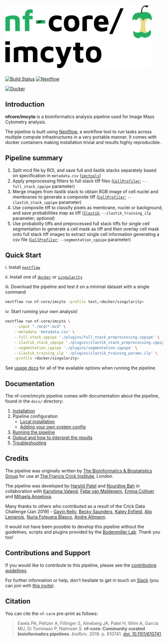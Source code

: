 # ![nfcore/imcyto](docs/images/nf-core-imcyto_logo.png)

[![Build Status](https://travis-ci.com/nf-core/imcyto.svg?branch=master)](https://travis-ci.com/nf-core/imcyto)
[![Nextflow](https://img.shields.io/badge/nextflow-%E2%89%A519.04.0-brightgreen.svg)](https://www.nextflow.io/)

[![Docker](https://img.shields.io/docker/automated/nfcore/imcyto.svg)](https://hub.docker.com/r/nfcore/imcyto)

## Introduction

**nfcore/imcyto** is a bioinformatics analysis pipeline used for Image Mass Cytometry analysis.

The pipeline is built using [Nextflow](https://www.nextflow.io), a workflow tool to run tasks across multiple compute infrastructures in a very portable manner. It comes with docker containers making installation trivial and results highly reproducible.

## Pipeline summary

1. Split mcd file by ROI, and save full and ilastik stacks separately based on specification in `metadata.csv` ([`imctools`](https://github.com/BodenmillerGroup/imctools))
2. Apply preprocessing filters to full stack tiff files ([`CellProfiler`](https://cellprofiler.org/); `--full_stack_cppipe` parameter)
3. Merge images from ilastik stack to obtain RGB image of cell nuclei and membranes to generate a composite tiff ([`CellProfiler`](https://cellprofiler.org/); `--ilastik_stack_cppipe` parameter)
4. Use composite tiff to classify pixels as membrane, nuclei or background, and save probabilities map as tiff ([`Ilastik`](https://www.ilastik.org/); `--ilastik_training_ilp` parameter; *optional*)
5. Use probability tiffs and preprocessed full stack tiffs for single cell segmentation to generate a cell mask as tiff and then overlay cell mask onto full stack tiff images to extract single cell information generating a csv file ([`CellProfiler`](https://cellprofiler.org/); `--segmentation_cppipe` parameter)

## Quick Start

i. Install [`nextflow`](https://nf-co.re/usage/installation)

ii. Install one of [`docker`](https://docs.docker.com/engine/installation/) or [`singularity`](https://www.sylabs.io/guides/3.0/user-guide/)

iii. Download the pipeline and test it on a minimal dataset with a single command

```bash
nextflow run nf-core/imcyto -profile test,<docker/singularity>
```

iv. Start running your own analysis!

<!-- TODO nf-core: Update the default command above used to run the pipeline -->
```bash
nextflow run nf-core/imcyto \
    --input "./mcd/*.mcd" \
    --metadata 'metadata.csv' \
    --full_stack_cppipe './plugins/full_stack_preprocessing.cppipe' \
    --ilastik_stack_cppipe './plugins/ilastik_stack_preprocessing.cppipe' \
    --segmentation_cppipe './plugins/segmentation.cppipe' \
    --ilastik_training_ilp './plugins/ilastik_training_params.ilp' \
    -profile <docker/singularity>
```

See [usage docs](docs/usage.md) for all of the available options when running the pipeline.

## Documentation

The nf-core/imcyto pipeline comes with documentation about the pipeline, found in the `docs/` directory:

1. [Installation](https://nf-co.re/usage/installation)
2. Pipeline configuration
    * [Local installation](https://nf-co.re/usage/local_installation)
    * [Adding your own system config](https://nf-co.re/usage/adding_own_config)
3. [Running the pipeline](docs/usage.md)
4. [Output and how to interpret the results](docs/output.md)
5. [Troubleshooting](https://nf-co.re/usage/troubleshooting)

## Credits

The pipeline was originally written by [The Bioinformatics & Biostatistics Group](https://www.crick.ac.uk/research/science-technology-platforms/bioinformatics-and-biostatistics/) for use at [The Francis Crick Institute](https://www.crick.ac.uk/), London.

The pipeline was developed by [Harshil Patel](mailto:harshil.patel@crick.ac.uk) and [Nourdine Bah](mailto:nourdine.bah@crick.ac.uk) in collaboration with [Karishma Valand](mailto:karishma.valand@crick.ac.uk), [Febe van Maldegem](mailto:febe.vanmaldegem@crick.ac.uk), [Emma Colliver](mailto:emma.colliver@crick.ac.uk) and [Mihaela Angelova](mailto:mihaela.angelova@crick.ac.uk).

Many thanks to others who contributed as a result of the Crick Data Challenge (Jan 2019) - [Gavin Kelly](mailto:gavin.kelly@crick.ac.uk), [Becky Saunders](mailto:becky.saunders@crick.ac.uk), [Katey Enfield](mailto:katey.enfield@crick.ac.uk), [Alix Lemarois](mailto:alix.lemarois@crick.ac.uk), [Nuria Folguera Blasco](mailto:nuria.folguerablasco@crick.ac.uk), [Andre Altmann](mailto:a.altmann@ucl.ac.uk).

It would not have been possible to develop this pipeline without the guidelines, scripts and plugins provided by the [Bodenmiller Lab](http://www.bodenmillerlab.com/). Thank you too!

## Contributions and Support

If you would like to contribute to this pipeline, please see the [contributing guidelines](.github/CONTRIBUTING.md).

For further information or help, don't hesitate to get in touch on [Slack](https://nfcore.slack.com/channels/imcyto) (you can join with [this invite](https://nf-co.re/join/slack)).

## Citation

<!-- TODO nf-core: Add citation for pipeline after first release. Uncomment lines below and update Zenodo doi. -->
<!-- If you use  nf-core/imcyto for your analysis, please cite it using the following doi: [10.5281/zenodo.XXXXXX](https://doi.org/10.5281/zenodo.XXXXXX) -->

You can cite the `nf-core` pre-print as follows:  
> Ewels PA, Peltzer A, Fillinger S, Alneberg JA, Patel H, Wilm A, Garcia MU, Di Tommaso P, Nahnsen S. **nf-core: Community curated bioinformatics pipelines**. *bioRxiv*. 2019. p. 610741. [doi: 10.1101/610741](https://www.biorxiv.org/content/10.1101/610741v1).
